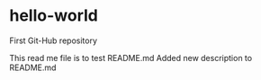 # hello-world
First Git-Hub repository

This read me file is to test README.md
Added new description to README.md
